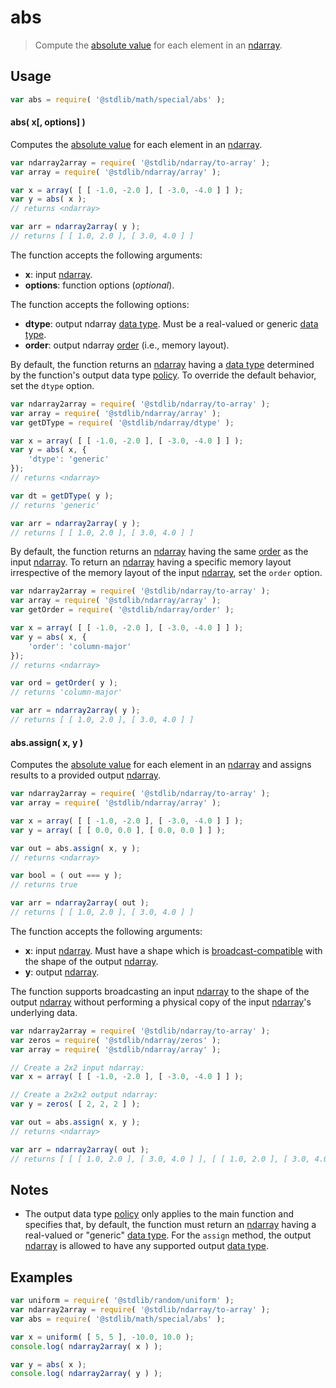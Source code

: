 <!--

@license Apache-2.0

Copyright (c) 2020 The Stdlib Authors.

Licensed under the Apache License, Version 2.0 (the "License");
you may not use this file except in compliance with the License.
You may obtain a copy of the License at

   http://www.apache.org/licenses/LICENSE-2.0

Unless required by applicable law or agreed to in writing, software
distributed under the License is distributed on an "AS IS" BASIS,
WITHOUT WARRANTIES OR CONDITIONS OF ANY KIND, either express or implied.
See the License for the specific language governing permissions and
limitations under the License.

-->

# abs

> Compute the [absolute value][@stdlib/math/base/special/abs] for each element in an [ndarray][@stdlib/ndarray/ctor].

<!-- Section to include introductory text. Make sure to keep an empty line after the intro `section` element and another before the `/section` close. -->

<section class="intro">

</section>

<!-- /.intro -->

<!-- Package usage documentation. -->

<section class="usage">

## Usage

```javascript
var abs = require( '@stdlib/math/special/abs' );
```

#### abs( x\[, options] )

Computes the [absolute value][@stdlib/math/base/special/abs] for each element in an [ndarray][@stdlib/ndarray/ctor].

```javascript
var ndarray2array = require( '@stdlib/ndarray/to-array' );
var array = require( '@stdlib/ndarray/array' );

var x = array( [ [ -1.0, -2.0 ], [ -3.0, -4.0 ] ] );
var y = abs( x );
// returns <ndarray>

var arr = ndarray2array( y );
// returns [ [ 1.0, 2.0 ], [ 3.0, 4.0 ] ]
```

The function accepts the following arguments:

-   **x**: input [ndarray][@stdlib/ndarray/ctor].
-   **options**: function options (_optional_).

The function accepts the following options:

-   **dtype**: output ndarray [data type][@stdlib/ndarray/dtypes]. Must be a real-valued or generic [data type][@stdlib/ndarray/dtypes].
-   **order**: output ndarray [order][@stdlib/ndarray/orders] (i.e., memory layout).

By default, the function returns an [ndarray][@stdlib/ndarray/ctor] having a [data type][@stdlib/ndarray/dtypes] determined by the function's output data type [policy][@stdlib/ndarray/output-dtype-policies]. To override the default behavior, set the `dtype` option.

```javascript
var ndarray2array = require( '@stdlib/ndarray/to-array' );
var array = require( '@stdlib/ndarray/array' );
var getDType = require( '@stdlib/ndarray/dtype' );

var x = array( [ [ -1.0, -2.0 ], [ -3.0, -4.0 ] ] );
var y = abs( x, {
    'dtype': 'generic'
});
// returns <ndarray>

var dt = getDType( y );
// returns 'generic'

var arr = ndarray2array( y );
// returns [ [ 1.0, 2.0 ], [ 3.0, 4.0 ] ]
```

By default, the function returns an [ndarray][@stdlib/ndarray/ctor] having the same [order][@stdlib/ndarray/orders] as the input [ndarray][@stdlib/ndarray/ctor]. To return an [ndarray][@stdlib/ndarray/ctor] having a specific memory layout irrespective of the memory layout of the input [ndarray][@stdlib/ndarray/ctor], set the `order` option.

```javascript
var ndarray2array = require( '@stdlib/ndarray/to-array' );
var array = require( '@stdlib/ndarray/array' );
var getOrder = require( '@stdlib/ndarray/order' );

var x = array( [ [ -1.0, -2.0 ], [ -3.0, -4.0 ] ] );
var y = abs( x, {
    'order': 'column-major'
});
// returns <ndarray>

var ord = getOrder( y );
// returns 'column-major'

var arr = ndarray2array( y );
// returns [ [ 1.0, 2.0 ], [ 3.0, 4.0 ] ]
```

#### abs.assign( x, y )

Computes the [absolute value][@stdlib/math/base/special/abs] for each element in an [ndarray][@stdlib/ndarray/ctor] and assigns results to a provided output [ndarray][@stdlib/ndarray/ctor].

```javascript
var ndarray2array = require( '@stdlib/ndarray/to-array' );
var array = require( '@stdlib/ndarray/array' );

var x = array( [ [ -1.0, -2.0 ], [ -3.0, -4.0 ] ] );
var y = array( [ [ 0.0, 0.0 ], [ 0.0, 0.0 ] ] );

var out = abs.assign( x, y );
// returns <ndarray>

var bool = ( out === y );
// returns true

var arr = ndarray2array( out );
// returns [ [ 1.0, 2.0 ], [ 3.0, 4.0 ] ]
```

The function accepts the following arguments:

-   **x**: input [ndarray][@stdlib/ndarray/ctor]. Must have a shape which is [broadcast-compatible][@stdlib/ndarray/base/broadcast-shapes] with the shape of the output [ndarray][@stdlib/ndarray/ctor].
-   **y**: output [ndarray][@stdlib/ndarray/ctor].

The function supports broadcasting an input [ndarray][@stdlib/ndarray/ctor] to the shape of the output [ndarray][@stdlib/ndarray/ctor] without performing a physical copy of the input [ndarray][@stdlib/ndarray/ctor]'s underlying data.

```javascript
var ndarray2array = require( '@stdlib/ndarray/to-array' );
var zeros = require( '@stdlib/ndarray/zeros' );
var array = require( '@stdlib/ndarray/array' );

// Create a 2x2 input ndarray:
var x = array( [ [ -1.0, -2.0 ], [ -3.0, -4.0 ] ] );

// Create a 2x2x2 output ndarray:
var y = zeros( [ 2, 2, 2 ] );

var out = abs.assign( x, y );
// returns <ndarray>

var arr = ndarray2array( out );
// returns [ [ [ 1.0, 2.0 ], [ 3.0, 4.0 ] ], [ [ 1.0, 2.0 ], [ 3.0, 4.0 ] ] ]
```

</section>

<!-- /.usage -->

<!-- Package usage notes. Make sure to keep an empty line after the `section` element and another before the `/section` close. -->

<section class="notes">

## Notes

-   The output data type [policy][@stdlib/ndarray/output-dtype-policies] only applies to the main function and specifies that, by default, the function must return an [ndarray][@stdlib/ndarray/ctor] having a real-valued or "generic" [data type][@stdlib/ndarray/dtypes]. For the `assign` method, the output [ndarray][@stdlib/ndarray/ctor] is allowed to have any supported output [data type][@stdlib/ndarray/dtypes].

</section>

<!-- /.notes -->

<!-- Package usage examples. -->

<section class="examples">

## Examples

<!-- eslint no-undef: "error" -->

```javascript
var uniform = require( '@stdlib/random/uniform' );
var ndarray2array = require( '@stdlib/ndarray/to-array' );
var abs = require( '@stdlib/math/special/abs' );

var x = uniform( [ 5, 5 ], -10.0, 10.0 );
console.log( ndarray2array( x ) );

var y = abs( x );
console.log( ndarray2array( y ) );
```

</section>

<!-- /.examples -->

<!-- Section to include cited references. If references are included, add a horizontal rule *before* the section. Make sure to keep an empty line after the `section` element and another before the `/section` close. -->

<section class="references">

</section>

<!-- /.references -->

<!-- Section for related `stdlib` packages. Do not manually edit this section, as it is automatically populated. -->

<section class="related">

</section>

<!-- /.related -->

<!-- Section for all links. Make sure to keep an empty line after the `section` element and another before the `/section` close. -->

<section class="links">

[@stdlib/math/base/special/abs]: https://github.com/stdlib-js/math/tree/main/base/special/abs

[@stdlib/ndarray/ctor]: https://github.com/stdlib-js/ndarray-ctor

[@stdlib/ndarray/orders]: https://github.com/stdlib-js/ndarray-orders

[@stdlib/ndarray/dtypes]: https://github.com/stdlib-js/ndarray-dtypes

[@stdlib/ndarray/output-dtype-policies]: https://github.com/stdlib-js/ndarray-output-dtype-policies

[@stdlib/ndarray/base/broadcast-shapes]: https://github.com/stdlib-js/ndarray-base-broadcast-shapes

</section>

<!-- /.links -->
